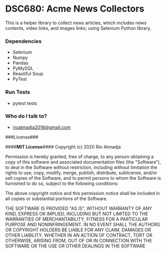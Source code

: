 # DSC680: Acme News Collectors #

This is a helper library to collect news articles, which includes news contents, video links, and images links; using Selenium Python library. 



### Dependencies ###

* Selenium
* Numpy
* Pandas 
* PyMySQL 
* Beautiful Soup
* PyTest 

### Run Tests ###
* pytest tests 

### Who do I talk to? ###
* rioatmadja2018@gmail.com 

###License### 

####**MIT License**#### 
Copyright (c) 2020 Rio Atmadja

Permission is hereby granted, free of charge, to any person obtaining a copy
of this software and associated documentation files (the "Software"), to deal
in the Software without restriction, including without limitation the rights
to use, copy, modify, merge, publish, distribute, sublicense, and/or sell
copies of the Software, and to permit persons to whom the Software is
furnished to do so, subject to the following conditions:

The above copyright notice and this permission notice shall be included in all
copies or substantial portions of the Software.

THE SOFTWARE IS PROVIDED "AS IS", WITHOUT WARRANTY OF ANY KIND, EXPRESS OR
IMPLIED, INCLUDING BUT NOT LIMITED TO THE WARRANTIES OF MERCHANTABILITY,
FITNESS FOR A PARTICULAR PURPOSE AND NONINFRINGEMENT. IN NO EVENT SHALL THE
AUTHORS OR COPYRIGHT HOLDERS BE LIABLE FOR ANY CLAIM, DAMAGES OR OTHER
LIABILITY, WHETHER IN AN ACTION OF CONTRACT, TORT OR OTHERWISE, ARISING FROM,
OUT OF OR IN CONNECTION WITH THE SOFTWARE OR THE USE OR OTHER DEALINGS IN THE
SOFTWARE